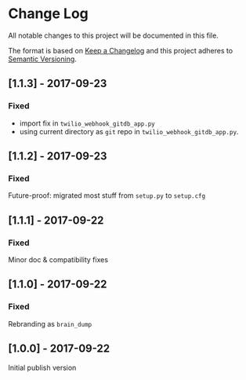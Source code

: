 # Change Log
All notable changes to this project will be documented in this file.

The format is based on [Keep a Changelog](http://keepachangelog.com/)
and this project adheres to [Semantic Versioning](http://semver.org/).

## [1.1.3] - 2017-09-23
### Fixed
- import fix in `twilio_webhook_gitdb_app.py`
- using current directory as `git` repo in `twilio_webhook_gitdb_app.py`.

## [1.1.2] - 2017-09-23
### Fixed
Future-proof: migrated most stuff from `setup.py` to `setup.cfg`

## [1.1.1] - 2017-09-22
### Fixed
Minor doc & compatibility fixes

## [1.1.0] - 2017-09-22
### Fixed
Rebranding as `brain_dump`

## [1.0.0] - 2017-09-22
Initial publish version
